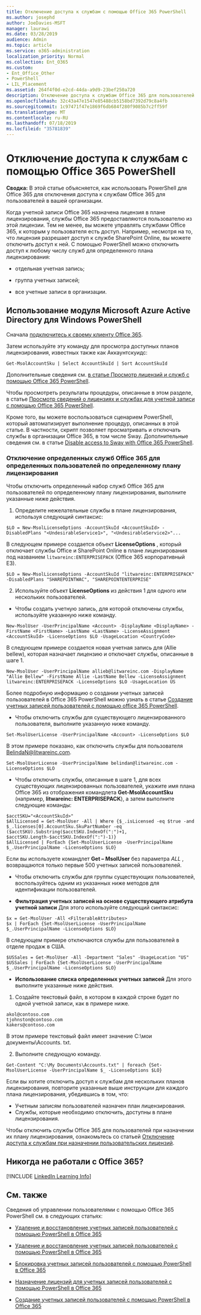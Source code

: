 ```yaml
---
title: Отключение доступа к службам с помощью Office 365 PowerShell
ms.author: josephd
author: JoeDavies-MSFT
manager: laurawi
ms.date: 03/28/2019
audience: Admin
ms.topic: article
ms.service: o365-administration
localization_priority: Normal
ms.collection: Ent_O365
ms.custom:
- Ent_Office_Other
- PowerShell
- LIL_Placement
ms.assetid: 264f4f0d-e2cd-44da-a9d9-23bef250a720
description: Отключение доступа к службам Office 365 для пользователей с помощью PowerShell в Office 365.
ms.openlocfilehash: 32c43a47e1547e85488cb5158bd7392d79c8a4fb
ms.sourcegitcommit: 1c97471f47e1869f6db684f280f9085b7c2ff59f
ms.translationtype: MT
ms.contentlocale: ru-RU
ms.lasthandoff: 07/18/2019
ms.locfileid: "35781839"
---
```

# <a name="disable-access-to-services-with-office-365-powershell"></a>Отключение доступа к службам с помощью Office 365 PowerShell

**Сводка:** В этой статье объясняется, как использовать PowerShell для Office 365 для отключения доступа к службам Office 365 для пользователей в вашей организации.
  
Когда учетной записи Office 365 назначена лицензия в плане лицензирования, службы Office 365 предоставляются пользователю из этой лицензии. Тем не менее, вы можете управлять службами Office 365, к которым у пользователя есть доступ. Например, несмотря на то, что лицензия разрешает доступ к службе SharePoint Online, вы можете отключить доступ к ней. С помощью PowerShell можно отключить доступ к любому числу служб для определенного плана лицензирования:

- отдельная учетная запись;
    
- группа учетных записей;
    
- все учетные записи в организации.

## <a name="use-the-microsoft-azure-active-directory-module-for-windows-powershell"></a>Использование модуля Microsoft Azure Active Directory для Windows PowerShell

Сначала [подключитесь к своему клиенту Office 365](connect-to-office-365-powershell.md#connect-with-the-microsoft-azure-active-directory-module-for-windows-powershell).

Затем используйте эту команду для просмотра доступных планов лицензирования, известных также как Аккаунтскуидс:

```
Get-MsolAccountSku | Select AccountSkuId | Sort AccountSkuId
```

Дополнительные сведения см. [в статье Просмотр лицензий и служб с помощью Office 365 PowerShell](view-licenses-and-services-with-office-365-powershell.md).
    
Чтобы просмотреть результаты процедуры, описанные в этом разделе, в статье [Просмотр сведений о лицензиях и службах для учетной записи с помощью Office 365 PowerShell](view-account-license-and-service-details-with-office-365-powershell.md).
    
Кроме того, вы можете воспользоваться сценарием PowerShell, который автоматизирует выполнение процедур, описанных в этой статье. В частности, скрипт позволяет просматривать и отключать службы в организации Office 365, в том числе Sway. Дополнительные сведения см. в статье [Disable access to Sway with Office 365 PowerShell](disable-access-to-sway-with-office-365-powershell.md).
    
    
### <a name="disable-specific-office-365-services-for-specific-users-for-a-specific-licensing-plan"></a>Отключение определенных служб Office 365 для определенных пользователей по определенному плану лицензирования
  
Чтобы отключить определенный набор служб Office 365 для пользователей по определенному плану лицензирования, выполните указанные ниже действия.
  
1. Определите нежелательные службы в плане лицензирования, используя следующий синтаксис:
    
  ```
  $LO = New-MsolLicenseOptions -AccountSkuId <AccountSkuId> -DisabledPlans "<UndesirableService1>", "<UndesirableService2>"...
  ```

  В следующем примере создается объект **LicenseOptions** , который отключает службы Office и SharePoint Online в плане лицензирования под названием `litwareinc:ENTERPRISEPACK` (Office 365 корпоративный E3).
    
  ```
  $LO = New-MsolLicenseOptions -AccountSkuId "litwareinc:ENTERPRISEPACK" -DisabledPlans "SHAREPOINTWAC", "SHAREPOINTENTERPRISE"
  ```

2. Используйте объект **LicenseOptions** из действия 1 для одного или нескольких пользователей.
    
  - Чтобы создать учетную запись, для которой отключены службы, используйте указанную ниже команду.
    
  ```
  New-MsolUser -UserPrincipalName <Account> -DisplayName <DisplayName> -FirstName <FirstName> -LastName <LastName> -LicenseAssignment <AccountSkuId> -LicenseOptions $LO -UsageLocation <CountryCode>
  ```

  В следующем примере создается новая учетная запись для (Allie bellew), которая назначает лицензию и отключает службы, описанные в шаге 1.
    
  ```
  New-MsolUser -UserPrincipalName allieb@litwareinc.com -DisplayName "Allie Bellew" -FirstName Allie -LastName Bellew -LicenseAssignment litwareinc:ENTERPRISEPACK -LicenseOptions $LO -UsageLocation US
  ```

  Более подробную информацию о создании учетных записей пользователей в Office 365 PowerShell можно узнать в статье [Создание учетных записей пользователей с помощью office 365 PowerShell](create-user-accounts-with-office-365-powershell.md).
    
  - Чтобы отключить службы для существующего лицензированного пользователя, выполните указанную ниже команду.
    
  ```
  Set-MsolUserLicense -UserPrincipalName <Account> -LicenseOptions $LO
  ```

  В этом примере показано, как отключить службы для пользователя BelindaN@litwareinc.com.
    
  ```
  Set-MsolUserLicense -UserPrincipalName belindan@litwareinc.com -LicenseOptions $LO
  ```

  - Чтобы отключить службы, описанные в шаге 1, для всех существующих лицензированных пользователей, укажите имя плана Office 365 из отображения командлета **Get-MsolAccountSku** (например, **litwareinc: ENTERPRISEPACK**), а затем выполните следующие команды:
    
  ```
  $acctSKU="<AccountSkuId>"
  $AllLicensed = Get-MsolUser -All | Where {$_.isLicensed -eq $true -and $_.licenses[0].AccountSku.SkuPartNumber -eq ($acctSKU).Substring($acctSKU.IndexOf(":")+1, $acctSKU.Length-$acctSKU.IndexOf(":")-1)}
  $AllLicensed | ForEach {Set-MsolUserLicense -UserPrincipalName $_.UserPrincipalName -LicenseOptions $LO}
  ```

  Если вы используете командлет **Get – MsolUser** без параметра _ALL_ , возвращаются только первые 500 учетных записей пользователей.


  - Чтобы отключить службы для группы существующих пользователей, воспользуйтесь одним из указанных ниже методов для идентификации пользователей.
    
  - **Фильтрация учетных записей на основе существующего атрибута учетной записи** Для этого используйте следующий синтаксис:
    
  ```
  $x = Get-MsolUser -All <FilterableAttributes>
  $x | ForEach {Set-MsolUserLicense -UserPrincipalName $_.UserPrincipalName -LicenseOptions $LO}
  ```

  В следующем примере отключаются службы для пользователей в отделе продаж в США.
    
  ```
  $USSales = Get-MsolUser -All -Department "Sales" -UsageLocation "US"
  $USSales | ForEach {Set-MsolUserLicense -UserPrincipalName $_.UserPrincipalName -LicenseOptions $LO}
  ```

  - **Использование списка определенных учетных записей** Для этого выполните указанные ниже действия.
    
1. Создайте текстовый файл, в котором в каждой строке будет по одной учетной записи, как в примере ниже.
    
  ```
  akol@contoso.com
  tjohnston@contoso.com
  kakers@contoso.com
  ```

  В этом примере текстовый файл имеет значение C:\\мои документы\\Accounts. txt.
    
2. Выполните следующую команду.
    
  ```
  Get-Content "C:\My Documents\Accounts.txt" | foreach {Set-MsolUserLicense -UserPrincipalName $_ -LicenseOptions $LO}
  ```

Если вы хотите отключить доступ к службам для нескольких планов лицензирования, повторите указанные выше инструкции для каждого плана лицензирования, убедившись в том, что:

- Учетным записям пользователей назначен план лицензирования.
- Службы, которые необходимо отключить, доступны в плане лицензирования.

Чтобы отключить службы Office 365 для пользователей при назначении их плану лицензирования, ознакомьтесь со статьей [Отключение доступа к службам при назначении пользовательских лицензий](disable-access-to-services-while-assigning-user-licenses.md).


## <a name="new-to-office-365"></a>Никогда не работали с Office 365?
<a name="LinkedIn"> </a>

[!INCLUDE [LinkedIn Learning Info](../common/office/linkedin-learning-info.md)]
   
## <a name="see-also"></a>См. также
<a name="SeeAlso"> </a>

Сведения об управлении пользователями с помощью Office 365 PowerShell см. в следующих статьях:
  
- [Удаление и восстановление учетных записей пользователей с помощью PowerShell в Office 365](delete-and-restore-user-accounts-with-office-365-powershell.md)
    
- [Удаление и восстановление учетных записей пользователей с помощью PowerShell в Office 365](delete-and-restore-user-accounts-with-office-365-powershell.md)
    
- [Блокировка учетных записей пользователей с помощью PowerShell в Office 365](block-user-accounts-with-office-365-powershell.md)
    
- [Назначение лицензий для учетных записей пользователей с помощью PowerShell в Office 365](assign-licenses-to-user-accounts-with-office-365-powershell.md)
    
- [Создание учетных записей пользователей с помощью PowerShell в Office 365](create-user-accounts-with-office-365-powershell.md)
    
